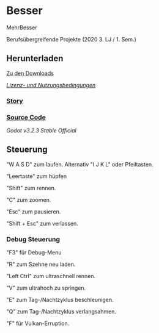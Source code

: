 # Besser
MehrBesser 

Berufsübergreifende Projekte
(2020 3. LJ / 1. Sem.)

## Herunterladen
[Zu den Downloads](https://github.com/4bitFox/Besser/blob/main/Documents/Download.md)

*[Lizenz- und Nutzungsbedingungen](https://github.com/4bitFox/Besser/blob/main/LICENSE)*

### [Story](https://github.com/4bitFox/Besser/blob/main/Documents/Story.md)

### [Source Code](https://github.com/4bitFox/Besser/tree/main/Source)

*Godot v3.2.3 Stable Official*

## Steuerung
"W A S D" zum laufen. Alternativ "I J K L" oder Pfeiltasten.

"Leertaste" zum hüpfen

"Shift" zum rennen.

"C" zum zoomen.

"Esc" zum pausieren.

"Shift + Esc" zum verlassen.

### Debug Steuerung
"F3" für Debug-Menu

"R" zum Szehne neu laden.

"Left Ctrl" zum ultraschnell rennen.

"V" zum ultrahoch zu springen.

"E" zum Tag-/Nachtzyklus beschleunigen.

"Q" zum Tag-/Nachtzyklus verlangsahmen.

"F" für Vulkan-Erruption.
